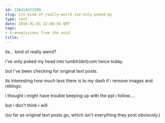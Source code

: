 ```yaml
---
id: 136414422389
slug: its-kind-of-really-weird-ive-only-poked-my
type: text
date: 2016-01-01 22:48:54 GMT
tags:
- transmissions from the void
title: ''
---
```


its... kind of really weird?

i've only poked my head into tumblr(dot)com twice today.

but i've been checking for original text posts.

its interesting how much less there is to my dash if i remove images and reblogs.

i thought i might have trouble keeping up with the ppl i follow....

but i don't think i will.

(so far as original text posts go, which isn't everything they post obviously.)